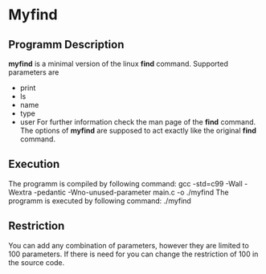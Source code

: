 # Myfind


## Programm Description
**myfind** is a minimal version of the linux **find** command. Supported parameters are 

 - print
 - ls
 - name
 - type 
 - user
For further information check the man page of the **find** command. The options of **myfind** are supposed to act exactly like the original **find** command.

## Execution 

The programm is compiled by following command:
gcc -std=c99 -Wall -Wextra -pedantic -Wno-unused-parameter main.c -o ./myfind
The programm is executed by following command:
./myfind

## Restriction

You can add any combination of parameters, however they are limited to 100 parameters. If there is need for you can change the restriction of 100 in the source code. 


